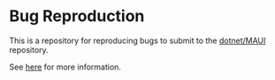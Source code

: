 ﻿# Bug Reproduction

This is a repository for reproducing bugs to submit to
the [dotnet/MAUI](https://github.com/dotnet/maui) repository.

See [here](https://github.com/dotnet/maui/blob/main/.github/repro.md) for more information.
